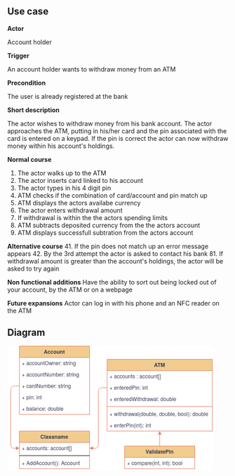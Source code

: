 ## Use case
**Actor** 

Account holder


**Trigger**

An account holder wants to withdraw money from an ATM


**Precondition**

The user is already registered at the bank


**Short description**

The actor wishes to withdraw money from his bank account. The actor approaches
the ATM, putting in his/her card and the pin associated with the card is entered
on a keypad. If the pin is correct the actor can now withdraw money within his
account's holdings.


**Normal course**
1. The actor walks up to the ATM
2. The actor inserts card linked to his account
3. The actor types in his 4 digit pin
4. ATM checks if the combination of card/account and pin match up
6. ATM displays the actors availabe currency
7. The actor enters withdrawal amount
8. If withdrawal is within the the actors spending limits
9. ATM subtracts deposited currency from the the actors account
10. ATM displays successfull subtration from the actors account


**Alternative course**
41. If the pin does not match up an error message appears
42. By the 3rd attempt the actor is asked to contact his bank
81. If withdrawal amount is greater than the account's holdings, the actor will be asked to try again


**Non functional additions**
Have the ability to sort out being locked out of your account, by the ATM or on a webpage


**Future expansions**
Actor can log in with his phone and an NFC reader on the ATM

## Diagram
![class-diagram](./assets/class-diagram.png)
